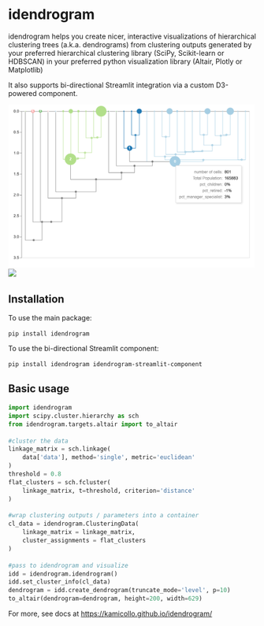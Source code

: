 # idendrogram

idendrogram helps you create nicer, interactive visualizations of hierarchical clustering trees (a.k.a. dendrograms) from clustering outputs generated by your preferred hierarchical clustering library (SciPy, Scikit-learn or HDBSCAN) in your preferred python visualization library (Altair, Plotly or Matplotlib)

It also supports bi-directional Streamlit integration via a custom D3-powered component.

<img src='docs/gallery/custom-radii.png' width=500>
<img src='docs/gallery/streamlit-integration.gif' width=500>

## Installation

To use the main package:

```pip install idendrogram```

To use the bi-directional Streamlit component:

```pip install idendrogram idendrogram-streamlit-component``` 

## Basic usage 

```python
import idendrogram
import scipy.cluster.hierarchy as sch
from idendrogram.targets.altair import to_altair

#cluster the data
linkage_matrix = sch.linkage(
    data['data'], method='single', metric='euclidean'
)
threshold = 0.8
flat_clusters = sch.fcluster(
    linkage_matrix, t=threshold, criterion='distance'
)

#wrap clustering outputs / parameters into a container
cl_data = idendrogram.ClusteringData(
    linkage_matrix = linkage_matrix, 
    cluster_assignments = flat_clusters
)

#pass to idendrogram and visualize
idd = idendrogram.idendrogram()
idd.set_cluster_info(cl_data)
dendrogram = idd.create_dendrogram(truncate_mode='level', p=10)
to_altair(dendrogram=dendrogram, height=200, width=629)
```

For more, see docs at https://kamicollo.github.io/idendrogram/
